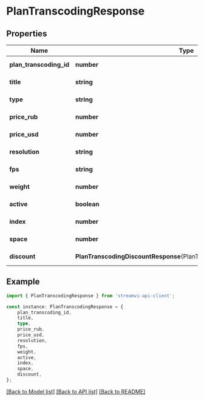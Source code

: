 # PlanTranscodingResponse


## Properties

Name | Type | Description | Notes
------------ | ------------- | ------------- | -------------
**plan_transcoding_id** | **number** | Unique id | [default to undefined]
**title** | **string** | Title | [default to undefined]
**type** | **string** | Type | [default to undefined]
**price_rub** | **number** | Price (RUB) | [default to undefined]
**price_usd** | **number** | Price (USD) | [default to undefined]
**resolution** | **string** | Maximum resolution | [default to undefined]
**fps** | **string** | Maximum fps | [default to undefined]
**weight** | **number** | Server load weight | [default to undefined]
**active** | **boolean** | Active | [default to undefined]
**index** | **number** | Field for sort | [default to undefined]
**space** | **number** | Free spaces slot | [default to undefined]
**discount** | **PlanTranscodingDiscountResponse**(PlanTranscodingDiscountResponse.md) | Discount | [default to undefined]

## Example

```typescript
import { PlanTranscodingResponse } from 'streamvi-api-client';

const instance: PlanTranscodingResponse = {
    plan_transcoding_id,
    title,
    type,
    price_rub,
    price_usd,
    resolution,
    fps,
    weight,
    active,
    index,
    space,
    discount,
};
```

[[Back to Model list]](../README.md#documentation-for-models) [[Back to API list]](../README.md#documentation-for-api-endpoints) [[Back to README]](../README.md)
